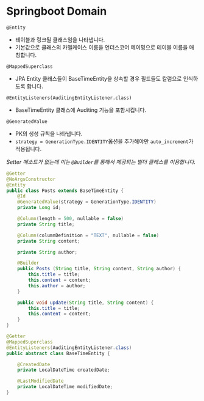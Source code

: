 # Springboot Domain

`@Entity`
- 테이블과 링크될 클래스임을 나타냅니다.
- 기본값으로 클래스의 카멜케이스 이름을 언더스코어 메이밍으로 테이블 이름을 매칭합니다.

`@MappedSuperclass`
- JPA Entity 클래스들이 BaseTimeEntity을 상속할 경우 필드들도 칼럼으로 인식하도록 합니다.

`@EntityListeners(AuditingEntityListener.class)`
- BaseTimeEntity 클래스에 Auditing 기능을 포함시킵니다.

`@GeneratedValue`
- PK의 생성 규칙을 나타냅니다.
- `strategy = GenerationType.IDENTITY`옵션을 추가해야만 `auto_increment`가 적용됩니다.

*Setter 메소드가 없는데 이는 `@Builder`를 통해서 제공되는 빌더 클래스를 이용합니다.*

```java
@Getter
@NoArgsConstructor
@Entity
public class Posts extends BaseTimeEntity {
    @Id
    @GeneratedValue(strategy = GenerationType.IDENTITY)
    private Long id;

    @Column(length = 500, nullable = false)
    private String title;

    @Column(columnDefinition = "TEXT", nullable = false)
    private String content;

    private String author;

    @Builder
    public Posts (String title, String content, String author) {
        this.title = title;
        this.content = content;
        this.author = author;
    }

    public void update(String title, String content) {
        this.title = title;
        this.content = content;
    }
}
```
```java
@Getter
@MappedSuperclass
@EntityListeners(AuditingEntityListener.class)
public abstract class BaseTimeEntity {

    @CreatedDate
    private LocalDateTime createdDate;

    @LastModifiedDate
    private LocalDateTime modifiedDate;
}
```